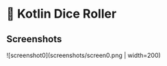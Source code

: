 # :game_die: Kotlin Dice Roller
## Screenshots
![screenshot0](screenshots/screen0.png | width=200) 

